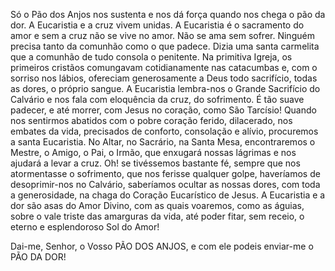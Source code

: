 Só o Pão dos Anjos nos sustenta e nos dá força quando nos chega o pão da dor. A Eucaristia e a cruz vivem unidas. A Eucaristia é o sacramento do amor e sem a cruz não se vive no amor. Não se ama sem sofrer. Ninguém precisa tanto da comunhão como o que padece. Dizia uma santa carmelita que a comunhão de tudo consola o penitente. Na primitiva Igreja, os primeiros cristãos comungavam cotidianamente nas catacumbas e, com o sorriso nos lábios, ofereciam generosamente a Deus todo sacrifício, todas as dores, o próprio sangue. A Eucaristia lembra-nos o Grande Sacrifício do Calvário e nos fala com eloquência da cruz, do sofrimento. É tão suave padecer, e até morrer, com Jesus no coração, como São Tarcísio! Quando nos sentirmos abatidos com o pobre coração ferido, dilacerado, nos embates da vida, precisados de conforto, consolação e alívio, procuremos a santa Eucaristia. No Altar, no Sacrário, na Santa Mesa, encontraremos o Mestre, o Amigo, o Pai, o Irmão, que enxugará nossas lágrimas e nos ajudará a levar a cruz. Oh! se tivéssemos bastante fé, sempre que nos atormentasse o sofrimento, que nos ferisse qualquer golpe, haveríamos de desoprimir-nos no Calvário, saberíamos ocultar as nossas dores, com toda a generosidade, na chaga do Coração Eucarístico de Jesus. A Eucaristia e a dor são asas do Amor Divino, com as quais voaremos, como as águias, sobre o vale triste das amarguras da vida, até poder fitar, sem receio, o eterno e esplendoroso Sol do Amor!

Dai-me, Senhor, o Vosso PÃO DOS ANJOS, e com ele podeis enviar-me o PÃO DA DOR!